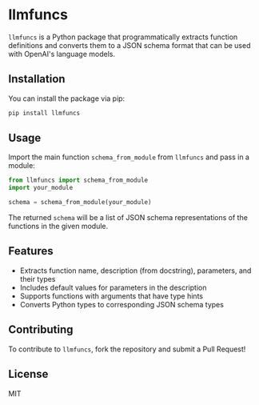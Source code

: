 # llmfuncs

`llmfuncs` is a Python package that programmatically extracts function definitions and converts them to a JSON schema format that can be used with OpenAI's language models.

## Installation

You can install the package via pip:

```bash
pip install llmfuncs
```

## Usage

Import the main function `schema_from_module` from `llmfuncs` and pass in a module:

```python
from llmfuncs import schema_from_module
import your_module

schema = schema_from_module(your_module)

```

The returned `schema` will be a list of JSON schema representations of the functions in the given module.

## Features

- Extracts function name, description (from docstring), parameters, and their types
- Includes default values for parameters in the description
- Supports functions with arguments that have type hints
- Converts Python types to corresponding JSON schema types

## Contributing

To contribute to `llmfuncs`, fork the repository and submit a Pull Request!

## License

MIT